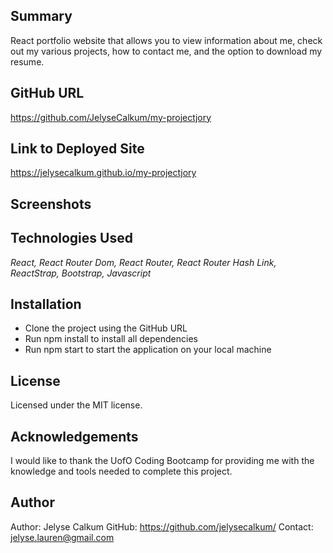 ## Summary
React portfolio website that allows you to view information about me, check out my various projects, how to contact me, and the option to download my resume.

## GitHub URL
https://github.com/JelyseCalkum/my-projectjory

## Link to Deployed Site
https://jelysecalkum.github.io/my-projectjory

## Screenshots

## Technologies Used
*React, React Router Dom, React Router, React Router Hash Link, ReactStrap, Bootstrap, Javascript*

## Installation
- Clone the project using the GitHub URL
- Run npm install to install all dependencies
- Run npm start to start the application on your local machine

## License
Licensed under the MIT license.

## Acknowledgements
I would like to thank the UofO Coding Bootcamp for providing me with the knowledge and tools needed to complete this project.

## Author
Author: Jelyse Calkum
GitHub: https://github.com/jelysecalkum/
Contact: jelyse.lauren@gmail.com
